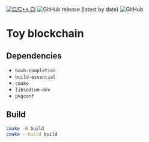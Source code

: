 [![C/C++ CI](https://github.com/otreblan/hello/workflows/C/C++%20CI/badge.svg)](https://github.com/otreblan/hello/actions?query=workflow%3A%22C%2FC%2B%2B+CI%22)
![GitHub release (latest by date)](https://img.shields.io/github/v/release/otreblan/hello?logo=github)
![GitHub](https://img.shields.io/github/license/otreblan/hello?logo=gnu)

# Toy blockchain

## Dependencies

* `bash-completion`
* `build-essential`
* `cmake`
* `libsodium-dev`
* `pkgconf`

## Build
``` bash
cmake -B build
cmake --build build
```
